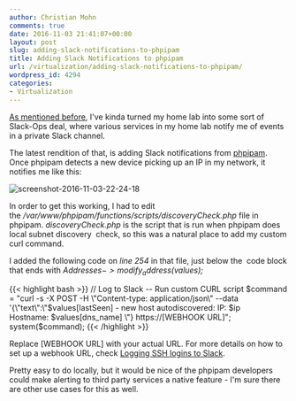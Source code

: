```yaml
---
author: Christian Mohn
comments: true
date: 2016-11-03 21:41:07+00:00
layout: post
slug: adding-slack-notifications-to-phpipam
title: Adding Slack Notifications to phpipam
url: /virtualization/adding-slack-notifications-to-phpipam/
wordpress_id: 4294
categories:
- Virtualization
---
```


[As mentioned before](http://vninja.net/homelab/homelabops-via-slack/), I've kinda turned my home lab into some sort of Slack-Ops deal, where various services in my home lab notify me of events in a private Slack channel.

The latest rendition of that, is adding Slack notifications from [phpipam](http://phpipam.net). Once phpipam detects a new device picking up an IP in my network, it notifies me like this:

![screenshot-2016-11-03-22-24-18](/img/Screenshot-2016-11-03-22.24.18-1024x65.png)

In order to get this working, I had to edit the _/var/www/phpipam/functions/scripts/discoveryCheck.php_ file in phpipam. _discoveryCheck.php_ is the script that is run when phpipam does local subnet discovery  check, so this was a natural place to add my custom curl command.

I added the following code on _line 254_ in that file, just below the  code block that ends with
_$Addresses->modify_address($values);_

{{< highlight bash >}}
// Log to Slack -- Run custom CURL script
$command = "curl -s -X POST -H \"Content-type: application/json\" --data '{\"text\":\"$values[lastSeen] - new host autodiscovered: IP: $ip Hostname: $values[dns_name] \"} https://[WEBHOOK URL]";
system($command);
{{< /highlight >}}

Replace [WEBHOOK URL] with your actual URL. For more details on how to set up a webhook URL, check [Logging SSH logins to Slack](http://vninja.net/homelab/logging-ssh-logins-to-slack/).

Pretty easy to do locally, but it would be nice of the phpipam developers could make alerting to third party services a native feature - I'm sure there are other use cases for this as well.

